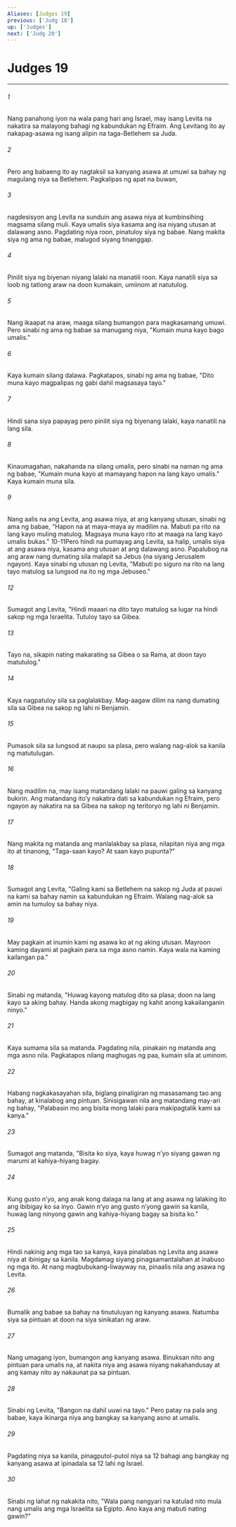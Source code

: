 ```yaml
---
Aliases: [Judges 19]
previous: ['Judg 18']
up: ['Judges']
next: ['Judg 20']
---
```

# Judges 19

***






















###### 1 










Nang panahong iyon na wala pang hari ang Israel, may isang Levita na nakatira sa malayong bahagi ng kabundukan ng Efraim. Ang Levitang ito ay nakapag-asawa ng isang alipin na taga-Betlehem sa Juda. 





















###### 2 










Pero ang babaeng ito ay nagtaksil sa kanyang asawa at umuwi sa bahay ng magulang niya sa Betlehem. Pagkalipas ng apat na buwan, 





















###### 3 










nagdesisyon ang Levita na sunduin ang asawa niya at kumbinsihing magsama silang muli. Kaya umalis siya kasama ang isa niyang utusan at dalawang asno. Pagdating niya roon, pinatuloy siya ng babae. Nang makita siya ng ama ng babae, malugod siyang tinanggap. 





















###### 4 










Pinilit siya ng biyenan niyang lalaki na manatili roon. Kaya nanatili siya sa loob ng tatlong araw na doon kumakain, umiinom at natutulog. 





















###### 5 










Nang ikaapat na araw, maaga silang bumangon para magkasamang umuwi. Pero sinabi ng ama ng babae sa manugang niya, "Kumain muna kayo bago umalis." 





















###### 6 










Kaya kumain silang dalawa. Pagkatapos, sinabi ng ama ng babae, "Dito muna kayo magpalipas ng gabi dahil magsasaya tayo." 





















###### 7 










Hindi sana siya papayag pero pinilit siya ng biyenang lalaki, kaya nanatili na lang sila. 





















###### 8 










Kinaumagahan, nakahanda na silang umalis, pero sinabi na naman ng ama ng babae, "Kumain muna kayo at mamayang hapon na lang kayo umalis." Kaya kumain muna sila. 





















###### 9 










Nang aalis na ang Levita, ang asawa niya, at ang kanyang utusan, sinabi ng ama ng babae, "Hapon na at maya-maya ay madilim na. Mabuti pa rito na lang kayo muling matulog. Magsaya muna kayo rito at maaga na lang kayo umalis bukas." 10-11Pero hindi na pumayag ang Levita, sa halip, umalis siya at ang asawa niya, kasama ang utusan at ang dalawang asno. Papalubog na ang araw nang dumating sila malapit sa Jebus (na siyang Jerusalem ngayon). Kaya sinabi ng utusan ng Levita, "Mabuti po siguro na rito na lang tayo matulog sa lungsod na ito ng mga Jebuseo." 





















###### 12 










Sumagot ang Levita, "Hindi maaari na dito tayo matulog sa lugar na hindi sakop ng mga Israelita. Tutuloy tayo sa Gibea. 





















###### 13 










Tayo na, sikapin nating makarating sa Gibea o sa Rama, at doon tayo matutulog." 





















###### 14 










Kaya nagpatuloy sila sa paglalakbay. Mag-aagaw dilim na nang dumating sila sa Gibea na sakop ng lahi ni Benjamin. 





















###### 15 










Pumasok sila sa lungsod at naupo sa plasa, pero walang nag-alok sa kanila ng matutulugan. 





















###### 16 










Nang madilim na, may isang matandang lalaki na pauwi galing sa kanyang bukirin. Ang matandang itoʼy nakatira dati sa kabundukan ng Efraim, pero ngayon ay nakatira na sa Gibea na sakop ng teritoryo ng lahi ni Benjamin. 





















###### 17 










Nang makita ng matanda ang manlalakbay sa plasa, nilapitan niya ang mga ito at tinanong, "Taga-saan kayo? At saan kayo pupunta?" 





















###### 18 










Sumagot ang Levita, "Galing kami sa Betlehem na sakop ng Juda at pauwi na kami sa bahay namin sa kabundukan ng Efraim. Walang nag-alok sa amin na tumuloy sa bahay niya. 





















###### 19 










May pagkain at inumin kami ng asawa ko at ng aking utusan. Mayroon kaming dayami at pagkain para sa mga asno namin. Kaya wala na kaming kailangan pa." 





















###### 20 










Sinabi ng matanda, "Huwag kayong matulog dito sa plasa; doon na lang kayo sa aking bahay. Handa akong magbigay ng kahit anong kakailanganin ninyo." 





















###### 21 










Kaya sumama sila sa matanda. Pagdating nila, pinakain ng matanda ang mga asno nila. Pagkatapos nilang maghugas ng paa, kumain sila at uminom. 





















###### 22 










Habang nagkakasayahan sila, biglang pinaligiran ng masasamang tao ang bahay, at kinalabog ang pintuan. Sinisigawan nila ang matandang may-ari ng bahay, "Palabasin mo ang bisita mong lalaki para makipagtalik kami sa kanya." 





















###### 23 










Sumagot ang matanda, "Bisita ko siya, kaya huwag nʼyo siyang gawan ng marumi at kahiya-hiyang bagay. 





















###### 24 










Kung gusto nʼyo, ang anak kong dalaga na lang at ang asawa ng lalaking ito ang ibibigay ko sa inyo. Gawin nʼyo ang gusto nʼyong gawin sa kanila, huwag lang ninyong gawin ang kahiya-hiyang bagay sa bisita ko." 





















###### 25 










Hindi nakinig ang mga tao sa kanya, kaya pinalabas ng Levita ang asawa niya at ibinigay sa kanila. Magdamag siyang pinagsamantalahan at inabuso ng mga ito. At nang magbubukang-liwayway na, pinaalis nila ang asawa ng Levita. 





















###### 26 










Bumalik ang babae sa bahay na tinutuluyan ng kanyang asawa. Natumba siya sa pintuan at doon na siya sinikatan ng araw. 





















###### 27 










Nang umagang iyon, bumangon ang kanyang asawa. Binuksan nito ang pintuan para umalis na, at nakita niya ang asawa niyang nakahandusay at ang kamay nito ay nakaunat pa sa pintuan. 





















###### 28 










Sinabi ng Levita, "Bangon na dahil uuwi na tayo." Pero patay na pala ang babae, kaya ikinarga niya ang bangkay sa kanyang asno at umalis. 





















###### 29 










Pagdating niya sa kanila, pinagputol-putol niya sa 12 bahagi ang bangkay ng kanyang asawa at ipinadala sa 12 lahi ng Israel. 





















###### 30 










Sinabi ng lahat ng nakakita nito, "Wala pang nangyari na katulad nito mula nang umalis ang mga Israelita sa Egipto. Ano kaya ang mabuti nating gawin?"
